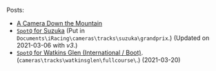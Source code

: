 Posts:

* [A Camera Down the Mountain](bathurst.html)
* [`SpotQ` for Suzuka](suzuka_spotq_v3.cam) (Put in `Documents\iRacing\cameras\tracks\suzuka\grandprix`.) (Updated on 2021-03-06 with *v3*.)
* [`SpotQ` for Watkins Glen (International / Boot)](watkins_glen_intl_spot_v01.cam). (`cameras\tracks\watkinsglen\fullcourse\`.) (2021-03-20)
